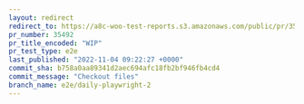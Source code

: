 ```yaml
---
layout: redirect
redirect_to: https://a8c-woo-test-reports.s3.amazonaws.com/public/pr/35492/e2e/index.html
pr_number: 35492
pr_title_encoded: "WIP"
pr_test_type: e2e
last_published: "2022-11-04 09:22:27 +0000"
commit_sha: b758a0aa89341d2aec694afc18fb2bf946fb4cd4
commit_message: "Checkout files"
branch_name: e2e/daily-playwright-2
---
```

